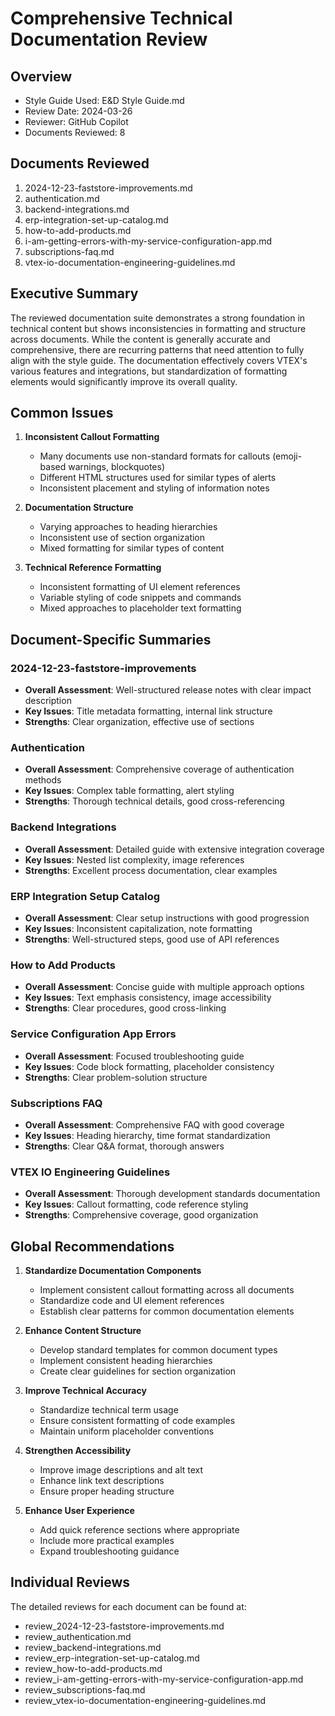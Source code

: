 # Comprehensive Technical Documentation Review

## Overview
- Style Guide Used: E&D Style Guide.md
- Review Date: 2024-03-26
- Reviewer: GitHub Copilot
- Documents Reviewed: 8

## Documents Reviewed
1. 2024-12-23-faststore-improvements.md
2. authentication.md
3. backend-integrations.md
4. erp-integration-set-up-catalog.md
5. how-to-add-products.md
6. i-am-getting-errors-with-my-service-configuration-app.md
7. subscriptions-faq.md
8. vtex-io-documentation-engineering-guidelines.md

## Executive Summary
The reviewed documentation suite demonstrates a strong foundation in technical content but shows inconsistencies in formatting and structure across documents. While the content is generally accurate and comprehensive, there are recurring patterns that need attention to fully align with the style guide. The documentation effectively covers VTEX's various features and integrations, but standardization of formatting elements would significantly improve its overall quality.

## Common Issues
1. **Inconsistent Callout Formatting**
   - Many documents use non-standard formats for callouts (emoji-based warnings, blockquotes)
   - Different HTML structures used for similar types of alerts
   - Inconsistent placement and styling of information notes

2. **Documentation Structure**
   - Varying approaches to heading hierarchies
   - Inconsistent use of section organization
   - Mixed formatting for similar types of content

3. **Technical Reference Formatting**
   - Inconsistent formatting of UI element references
   - Variable styling of code snippets and commands
   - Mixed approaches to placeholder text formatting

## Document-Specific Summaries

### 2024-12-23-faststore-improvements
- **Overall Assessment**: Well-structured release notes with clear impact description
- **Key Issues**: Title metadata formatting, internal link structure
- **Strengths**: Clear organization, effective use of sections

### Authentication
- **Overall Assessment**: Comprehensive coverage of authentication methods
- **Key Issues**: Complex table formatting, alert styling
- **Strengths**: Thorough technical details, good cross-referencing

### Backend Integrations
- **Overall Assessment**: Detailed guide with extensive integration coverage
- **Key Issues**: Nested list complexity, image references
- **Strengths**: Excellent process documentation, clear examples

### ERP Integration Setup Catalog
- **Overall Assessment**: Clear setup instructions with good progression
- **Key Issues**: Inconsistent capitalization, note formatting
- **Strengths**: Well-structured steps, good use of API references

### How to Add Products
- **Overall Assessment**: Concise guide with multiple approach options
- **Key Issues**: Text emphasis consistency, image accessibility
- **Strengths**: Clear procedures, good cross-linking

### Service Configuration App Errors
- **Overall Assessment**: Focused troubleshooting guide
- **Key Issues**: Code block formatting, placeholder consistency
- **Strengths**: Clear problem-solution structure

### Subscriptions FAQ
- **Overall Assessment**: Comprehensive FAQ with good coverage
- **Key Issues**: Heading hierarchy, time format standardization
- **Strengths**: Clear Q&A format, thorough answers

### VTEX IO Engineering Guidelines
- **Overall Assessment**: Thorough development standards documentation
- **Key Issues**: Callout formatting, code reference styling
- **Strengths**: Comprehensive coverage, good organization

## Global Recommendations

1. **Standardize Documentation Components**
   - Implement consistent callout formatting across all documents
   - Standardize code and UI element references
   - Establish clear patterns for common documentation elements

2. **Enhance Content Structure**
   - Develop standard templates for common document types
   - Implement consistent heading hierarchies
   - Create clear guidelines for section organization

3. **Improve Technical Accuracy**
   - Standardize technical term usage
   - Ensure consistent formatting of code examples
   - Maintain uniform placeholder conventions

4. **Strengthen Accessibility**
   - Improve image descriptions and alt text
   - Enhance link text descriptions
   - Ensure proper heading structure

5. **Enhance User Experience**
   - Add quick reference sections where appropriate
   - Include more practical examples
   - Expand troubleshooting guidance

## Individual Reviews
The detailed reviews for each document can be found at:
- review_2024-12-23-faststore-improvements.md
- review_authentication.md
- review_backend-integrations.md
- review_erp-integration-set-up-catalog.md
- review_how-to-add-products.md
- review_i-am-getting-errors-with-my-service-configuration-app.md
- review_subscriptions-faq.md
- review_vtex-io-documentation-engineering-guidelines.md